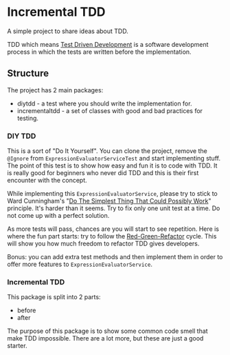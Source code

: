 # Incremental TDD
A simple project to share ideas about TDD.

TDD which means [Test Driven Development](https://en.wikipedia.org/wiki/Test-driven_development) is a software development process in which the tests are written before the implementation.

## Structure

The project has 2 main packages:

 - diytdd - a test where you should write the implementation for.
 - incrementaltdd - a set of classes with good and bad practices for testing.

### DIY TDD

This is a sort of "Do It Yourself". You can clone the project, remove the `@Ignore` from `ExpressionEvaluatorServiceTest` and start implementing stuff. The point of this test is to show how easy and fun it is to code with TDD. It is really good for beginners who never did TDD and this is their first encounter with the concept.

While implementing this `ExpressionEvaluatorService`, please try to stick to Ward Cunningham's "[Do The Simplest Thing That Could Possibly Work](http://c2.com/xp/DoTheSimplestThingThatCouldPossiblyWork.html)" principle. It's harder than it seems. Try to fix only one unit test at a time. Do not come up with a perfect solution.

As more tests will pass, chances are you will start to see repetition. Here is where the fun part starts: try to follow the [Red-Green-Refactor](http://blog.cleancoder.com/uncle-bob/2014/12/17/TheCyclesOfTDD.html) cycle. This will show you how much freedom to refactor TDD gives developers.

Bonus: you can add extra test methods and then implement them in order to offer more features to `ExpressionEvaluatorService`.

### Incremental TDD

This package is split into 2 parts:

 - before
 - after

The purpose of this package is to show some common code smell that make TDD impossible. There are a lot more, but these are just a good starter.